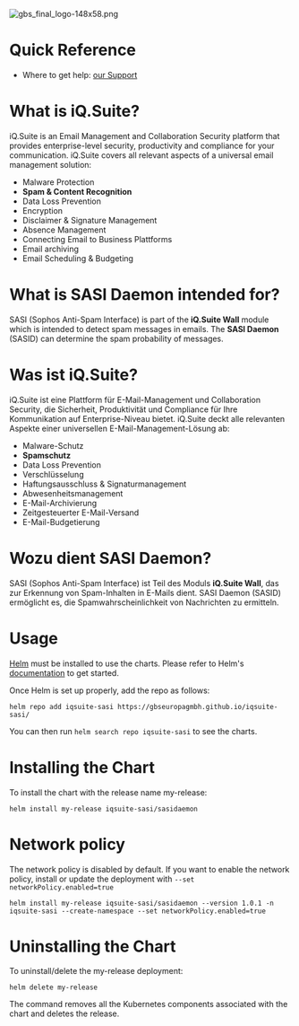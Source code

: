 
![gbs_final_logo-148x58.png](https://gbs.com/wp-content/uploads/2022/04/gbs_final_logo-148x58.png)

# Quick Reference

- Where to get help: [our Support](https://gbs.com/product-support/)

# What is iQ.Suite?

iQ.Suite is an Email Management and Collaboration Security platform that provides enterprise-level security, productivity and compliance for your communication. iQ.Suite covers all relevant aspects of a universal email management solution:

- Malware Protection
- **Spam & Content Recognition**
- Data Loss Prevention
- Encryption
- Disclaimer & Signature Management
- Absence Management
- Connecting Email to Business Plattforms
- Email archiving
- Email Scheduling & Budgeting

# What is SASI Daemon intended for?

SASI (Sophos Anti-Spam Interface) is part of the **iQ.Suite Wall** module which is intended to detect spam messages in emails. The **SASI Daemon** (SASID) can determine the spam probability of messages.

# Was ist iQ.Suite?

iQ.Suite ist eine Plattform für E-Mail-Management und Collaboration Security, die Sicherheit, Produktivität und Compliance für Ihre Kommunikation auf Enterprise-Niveau bietet. iQ.Suite deckt alle relevanten Aspekte einer universellen E-Mail-Management-Lösung ab:

- Malware-Schutz
- **Spamschutz**
- Data Loss Prevention
- Verschlüsselung
- Haftungsausschluss & Signaturmanagement
- Abwesenheitsmanagement
- E-Mail-Archivierung
- Zeitgesteuerter E-Mail-Versand
- E-Mail-Budgetierung

# Wozu dient SASI Daemon?

SASI (Sophos Anti-Spam Interface) ist Teil des Moduls **iQ.Suite Wall**, das zur Erkennung von Spam-Inhalten in E-Mails dient. SASI Daemon (SASID) ermöglicht es, die Spamwahrscheinlichkeit von Nachrichten zu ermitteln.

# Usage

[Helm](https://helm.sh/) must be installed to use the charts. Please refer to Helm's [documentation](https://helm.sh/docs/) to get started.

Once Helm is set up properly, add the repo as follows:
```
helm repo add iqsuite-sasi https://gbseuropagmbh.github.io/iqsuite-sasi/
```

You can then run ```helm search repo iqsuite-sasi``` to see the charts.

# Installing the Chart
 To install the chart with the release name my-release:
 
  ```helm install my-release iqsuite-sasi/sasidaemon ```

# Network policy
The network policy is disabled by default. If you want to enable the network policy, install or update the deployment with ``` --set networkPolicy.enabled=true ```

``` helm install my-release iqsuite-sasi/sasidaemon --version 1.0.1 -n iqsuite-sasi --create-namespace --set networkPolicy.enabled=true ```

# Uninstalling the Chart  
To uninstall/delete the my-release deployment:

 ```helm delete my-release ```
 
 The command removes all the Kubernetes components associated with the chart and deletes the release.
